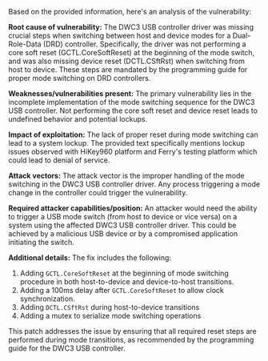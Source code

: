 Based on the provided information, here's an analysis of the vulnerability:

**Root cause of vulnerability:**
The DWC3 USB controller driver was missing crucial steps when switching between host and device modes for a Dual-Role-Data (DRD) controller. Specifically, the driver was not performing a core soft reset (GCTL.CoreSoftReset) at the beginning of the mode switch, and was also missing device reset (DCTL.CSftRst) when switching from host to device. These steps are mandated by the programming guide for proper mode switching on DRD controllers.

**Weaknesses/vulnerabilities present:**
The primary vulnerability lies in the incomplete implementation of the mode switching sequence for the DWC3 USB controller. Not performing the core soft reset and device reset leads to undefined behavior and potential lockups.

**Impact of exploitation:**
The lack of proper reset during mode switching can lead to a system lockup. The provided text specifically mentions lockup issues observed with HiKey960 platform and Ferry's testing platform which could lead to denial of service.

**Attack vectors:**
The attack vector is the improper handling of the mode switching in the DWC3 USB controller driver. Any process triggering a mode change in the controller could trigger the vulnerability.

**Required attacker capabilities/position:**
An attacker would need the ability to trigger a USB mode switch (from host to device or vice versa) on a system using the affected DWC3 USB controller driver. This could be achieved by a malicious USB device or by a compromised application initiating the switch.

**Additional details:**
The fix includes the following:
1.  Adding `GCTL.CoreSoftReset` at the beginning of mode switching procedure in both host-to-device and device-to-host transitions.
2.  Adding a 100ms delay after `GCTL.CoreSoftReset` to allow clock synchronization.
3.  Adding `DCTL.CSftRst` during host-to-device transitions
4. Adding a mutex to serialize mode switching operations

This patch addresses the issue by ensuring that all required reset steps are performed during mode transitions, as recommended by the programming guide for the DWC3 USB controller.